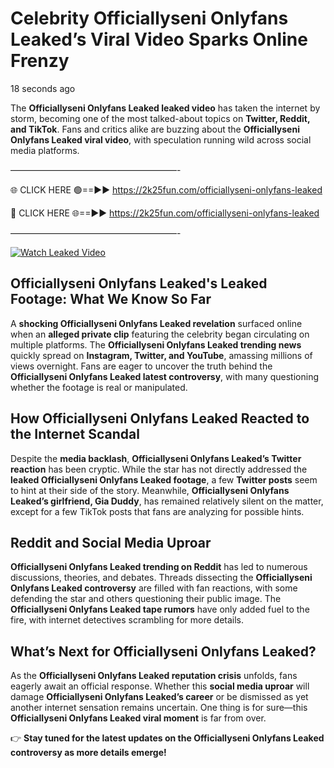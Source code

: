 # Celebrity Officiallyseni Onlyfans Leaked’s Viral Video Sparks Online Frenzy

18 seconds ago

The **Officiallyseni Onlyfans Leaked leaked video** has taken the internet by storm, becoming one of the most talked-about topics on **Twitter, Reddit, and TikTok**. Fans and critics alike are buzzing about the **Officiallyseni Onlyfans Leaked viral video**, with speculation running wild across social media platforms.

———————————————————-

🌐 CLICK HERE 🟢==►► https://2k25fun.com/officiallyseni-onlyfans-leaked

🔴 CLICK HERE 🌐==►► https://2k25fun.com/officiallyseni-onlyfans-leaked

———————————————————-

[![Watch Leaked Video](https://miro.medium.com/v2/resize:fit:828/format:webp/1*cilzJN44JGOrTw9NJCrNHA.gif "Watch Leaked Video")](https://2k25fun.com/officiallyseni-onlyfans-leaked)

## **Officiallyseni Onlyfans Leaked's Leaked Footage: What We Know So Far**  
A **shocking Officiallyseni Onlyfans Leaked revelation** surfaced online when an **alleged private clip** featuring the celebrity began circulating on multiple platforms. The **Officiallyseni Onlyfans Leaked trending news** quickly spread on **Instagram, Twitter, and YouTube**, amassing millions of views overnight. Fans are eager to uncover the truth behind the **Officiallyseni Onlyfans Leaked latest controversy**, with many questioning whether the footage is real or manipulated.  

## **How Officiallyseni Onlyfans Leaked Reacted to the Internet Scandal**  
Despite the **media backlash**, **Officiallyseni Onlyfans Leaked’s Twitter reaction** has been cryptic. While the star has not directly addressed the **leaked Officiallyseni Onlyfans Leaked footage**, a few **Twitter posts** seem to hint at their side of the story. Meanwhile, **Officiallyseni Onlyfans Leaked’s girlfriend, Gia Duddy**, has remained relatively silent on the matter, except for a few TikTok posts that fans are analyzing for possible hints.  

## **Reddit and Social Media Uproar**  
**Officiallyseni Onlyfans Leaked trending on Reddit** has led to numerous discussions, theories, and debates. Threads dissecting the **Officiallyseni Onlyfans Leaked controversy** are filled with fan reactions, with some defending the star and others questioning their public image. The **Officiallyseni Onlyfans Leaked tape rumors** have only added fuel to the fire, with internet detectives scrambling for more details.  

## **What’s Next for Officiallyseni Onlyfans Leaked?**  
As the **Officiallyseni Onlyfans Leaked reputation crisis** unfolds, fans eagerly await an official response. Whether this **social media uproar** will damage **Officiallyseni Onlyfans Leaked’s career** or be dismissed as yet another internet sensation remains uncertain. One thing is for sure—this **Officiallyseni Onlyfans Leaked viral moment** is far from over.  

👉 **Stay tuned for the latest updates on the Officiallyseni Onlyfans Leaked controversy as more details emerge!**  